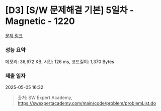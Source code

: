 # [D3] [S/W 문제해결 기본] 5일차 - Magnetic - 1220 

[문제 링크](https://swexpertacademy.com/main/code/problem/problemDetail.do?contestProbId=AV14hwZqABsCFAYD) 

### 성능 요약

메모리: 36,972 KB, 시간: 126 ms, 코드길이: 1,370 Bytes

### 제출 일자

2025-05-05 16:32



> 출처: SW Expert Academy, https://swexpertacademy.com/main/code/problem/problemList.do